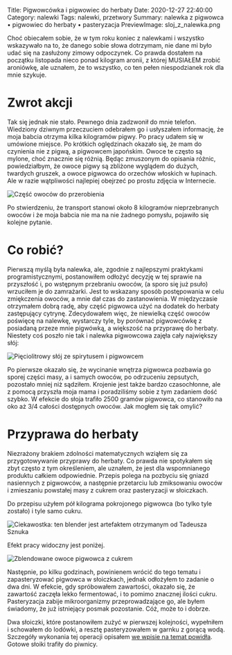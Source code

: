 Title: Pigwowcówka i pigwowiec do herbaty
Date: 2020-12-27 22:40:00
Category: nalewki
Tags: nalewki, przetwory
Summary: nalewka z pigwowca • pigwowiec do herbaty • pasteryzacja
PreviewImage: sloj_z_nalewka.png

Choć obiecałem sobie, że w tym roku koniec z nalewkami i wszystko wskazywało na to, że danego sobie słowa dotrzymam, nie dane mi było udać się na zasłużony zimowy odpoczynek. Co prawda dostałem na początku listopada nieco ponad kilogram aronii, z której MUSIAŁEM zrobić aroniówkę, ale uznałem, że to wszystko, co ten pełen niespodzianek rok dla mnie szykuje.

# Zwrot akcji

Tak się jednak nie stało. Pewnego dnia zadzwonił do mnie telefon. Wiedziony dziwnym przeczuciem odebrałem go i usłyszałem informację, że moja babcia otrzyma kilka kilogramów pigwy. Po pracy udałem się w umówione miejsce. Po krótkich oględzinach okazało się, że mam do czynienia nie z pigwą, a pigwowcem japońskim. Owoce te często są mylone, choć znacznie się różnią. Będąc zmuszonym do opisania różnic, powiedziałbym, że owoce pigwy są zbliżone wyglądem do dużych, twardych gruszek, a owoce pigwowca do orzechów włoskich w łupinach. Ale w razie wątpliwości najlepiej obejrzeć po prostu zdjęcia w Internecie.

![Część owoców do przerobienia]({attach}pigwowiec.png)

Po stwierdzeniu, że transport stanowi około 8 kilogramów nieprzebranych owoców i że moja babcia nie ma na nie żadnego pomysłu, pojawiło się kolejne pytanie.

# Co robić?

Pierwszą myślą była nalewka, ale, zgodnie z najlepszymi praktykami programistycznymi, postanowiłem odłożyć decyzję w tej sprawie na przyszłość i, po wstępnym przebraniu owoców, (a sporo się już psuło) wrzuciłem je do zamrażarki. Jest to wskazany sposób postępowania w celu zmiękczenia owoców, a mnie dał czas do zastanowienia. W międzyczasie otrzymałem dobrą radę, aby część pigwowca użyć na dodatek do herbaty zastępujący cytrynę. Zdecydowałem więc, że niewielką część owoców poświęcę na nalewkę, wystarczy tyle, by porównać pigwowcówkę z posiadaną przeze mnie pigwówką, a większość na przyprawę do herbaty. Niestety coś poszło nie tak i nalewka pigwowcowa zajęła cały największy słój:

![Pięciolitrowy słój ze spirytusem i pigwowcem]({attach}sloj_z_nalewka.png)

Po pierwsze okazało się, że wycinanie wnętrza pigwowca pozbawia go sporej części masy, a i samych owoców, po odrzuceniu zepsutych, pozostało mniej niż sądziłem. Krojenie jest także bardzo czasochłonne, ale z pomocą przyszła moja mama i poradziliśmy sobie z tym zadaniem dość szybko. W efekcie do słoja trafiło 2500 gramów pigwowca, co stanowiło na oko aż $3/4$ całości dostępnych owoców. Jak mogłem się tak omylić?

# Przyprawa do herbaty

Niezrażony brakiem zdolności matematycznych wziąłem się za przygotowywanie przyprawy do herbaty. Co prawda nie spotykałem się zbyt często z tym określeniem, ale uznałem, że jest dla wspomnianego produktu całkiem odpowiednie. Przepis polega na pozbyciu się gniazd nasiennych z pigwowców, a następnie przetarciu lub zmiksowaniu owoców i zmieszaniu powstałej masy z cukrem oraz pasteryzacji w słoiczkach.

Do przepisu użyłem pół kilograma pokrojonego pigwowca (bo tylko tyle zostało) i tyle samo cukru.

![Ciekawostka: ten blender jest artefaktem otrzymanym od Tadeusza Sznuka]({attach}blender.png)

Efekt pracy widoczny jest poniżej.

![Zblendowane owoce pigwowca z cukrem]({attach}sloj_z_pigwowcem.png)

Następnie, po kilku godzinach, powinienem wrócić do tego tematu i zapasteryzować pigwowca w słoiczkach, jednak odłożyłem to zadanie o dwa dni. W efekcie, gdy spróbowałem zawartości, okazało się, że zawartość zaczęła lekko fermentować, i to pomimo znacznej ilości cukru. Pasteryzacja zabije mikroorganizmy przeprowadzające go, ale byłem świadomy, że już istniejący posmak pozostanie. Cóż, może to i dobrze.

Dwa słoiczki, które postanowiłem zużyć w pierwszej kolejności, wypełniłem i schowałem do lodówki, a resztę pasteryzowałem w garnku z gorącą wodą. Szczegóły wykonania tej operacji opisałem [we wpisie na temat powidła]({filename}/1-moje-pierwsze-powidlo/powidlo.md#pasteryzacja). Gotowe słoiki trafiły do piwnicy.
